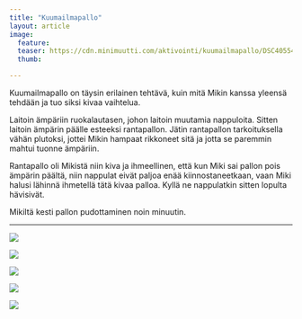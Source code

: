 ```yaml
---
title: "Kuumailmapallo"
layout: article
image:
  feature:
  teaser: https://cdn.minimuutti.com/aktivointi/kuumailmapallo/DSC40554-245px.jpg
  thumb:

---
```


Kuumailmapallo on täysin erilainen tehtävä, kuin mitä Mikin kanssa yleensä tehdään ja tuo siksi kivaa vaihtelua.

Laitoin ämpäriin ruokalautasen, johon laitoin muutamia nappuloita. Sitten laitoin ämpärin päälle esteeksi rantapallon. Jätin rantapallon tarkoituksella vähän plutoksi, jottei Mikin hampaat rikkoneet sitä ja jotta se paremmin mahtui tuonne ämpäriin.

Rantapallo oli Mikistä niin kiva ja ihmeellinen, että kun Miki sai pallon pois ämpärin päältä, niin nappulat eivät paljoa enää kiinnostaneetkaan, vaan Miki halusi lähinnä ihmetellä tätä kivaa palloa. Kyllä ne nappulatkin sitten lopulta hävisivät.

Mikiltä kesti pallon pudottaminen noin minuutin.

---

![](https://cdn.minimuutti.com/aktivointi/kuumailmapallo/DSC40547-800px.jpg)

![](https://cdn.minimuutti.com/aktivointi/kuumailmapallo/DSC40575-800px.jpg)

![](https://cdn.minimuutti.com/aktivointi/kuumailmapallo/DSC40554-800px.jpg)

![](https://cdn.minimuutti.com/aktivointi/kuumailmapallo/DSC40589-800px.jpg)

![](https://cdn.minimuutti.com/aktivointi/kuumailmapallo/DSC40545-800px.jpg)
